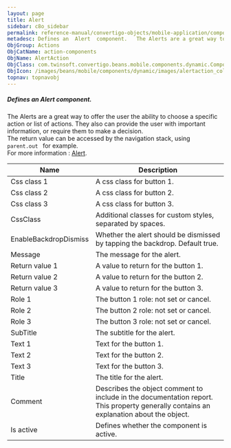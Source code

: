 ```yaml
---
layout: page
title: Alert
sidebar: c8o_sidebar
permalink: reference-manual/convertigo-objects/mobile-application/components/action-components/alert/
metadesc: Defines an  Alert  component.   The Alerts are a great way to offer the user the ability to choose a specific action or list of actions. They also can
ObjGroup: Actions
ObjCatName: action-components
ObjName: AlertAction
ObjClass: com.twinsoft.convertigo.beans.mobile.components.dynamic.ComponentManager$1
ObjIcon: /images/beans/mobile/components/dynamic/images/alertaction_color_32x32.png
topnav: topnavobj
---
```

##### Defines an <i>Alert</i> component. <br/>

 The Alerts are a great way to offer the user the ability to choose a specific action or list of actions. They also can provide the user with important information, or require them to make a decision.<br/>
The return value can be accessed by the navigation stack, using <code> parent.out </code> for example.<br/>
 For more information : <a target='_blank' href='https://ionicframework.com/docs/v3/components/#alert'>Alert</a>.

Name | Description 
--- | ---
Css class 1 | A css class for button 1.
Css class 2 | A css class for button 2.
Css class 3 | A css class for button 3.
CssClass | Additional classes for custom styles, separated by spaces.
EnableBackdropDismiss | Whether the alert should be dismissed by tapping the backdrop. Default true.
Message | The message for the alert.
Return value 1 | A value to return for the button 1.
Return value 2 | A value to return for the button 2.
Return value 3 | A value to return for the button 3.
Role 1 | The button 1 role: not set or cancel.
Role 2 | The button 2 role: not set or cancel.
Role 3 | The button 3 role: not set or cancel.
SubTitle | The subtitle for the alert.
Text 1 | Text for the button 1.
Text 2 | Text for the button 2.
Text 3 | Text for the button 3.
Title | The title for the alert.
Comment | Describes the object comment to include in the documentation report.  This property generally contains an explanation about the object. 
Is active | Defines whether the component is active. 

